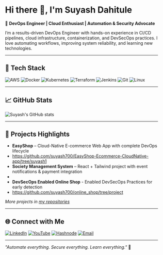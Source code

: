 # Hi there 👋, I'm Suyash Dahitule

🌟 **DevOps Engineer | Cloud Enthusiast | Automation & Security Advocate**

I’m a results-driven DevOps Engineer with hands-on experience in CI/CD pipelines, cloud infrastructure, containerization, and DevSecOps practices. I love automating workflows, improving system reliability, and learning new technologies.

---

## 🔧 Tech Stack

![AWS](https://img.shields.io/badge/AWS-232F3E?style=for-the-badge&logo=amazon-aws&logoColor=FF9900)
![Docker](https://img.shields.io/badge/Docker-2496ED?style=for-the-badge&logo=docker&logoColor=white)
![Kubernetes](https://img.shields.io/badge/Kubernetes-326CE5?style=for-the-badge&logo=kubernetes&logoColor=white)
![Terraform](https://img.shields.io/badge/Terraform-623CE4?style=for-the-badge&logo=terraform&logoColor=white)
![Jenkins](https://img.shields.io/badge/Jenkins-D24939?style=for-the-badge&logo=jenkins&logoColor=white)
![Git](https://img.shields.io/badge/Git-F05032?style=for-the-badge&logo=git&logoColor=white)
![Linux](https://img.shields.io/badge/Linux-FCC624?style=for-the-badge&logo=linux&logoColor=black)

---

## 📈 GitHub Stats
![Suyash's GitHub stats](https://github-readme-stats.vercel.app/api?username=suyash700&show_icons=true&theme=radical)

---

## 💼 Projects Highlights
- **EasyShop** – Cloud-Native E-commerce Web App with complete DevOps lifecycle
- https://github.com/suyash700/EasyShop-Ecommerce-CloudNative-app/tree/suyash1
- **Society Management System** – React + Tailwind project with event notifications & payment integration
-  
- **DevSecOps Enabled Online Shop** - Enabled DevSecOps Practices for early detection
- https://github.com/suyash700/online_shop/tree/project
  
*More projects in [my repositories](https://github.com/suyash700?tab=repositories)*

---

## 🌐 Connect with Me

[![LinkedIn](https://img.shields.io/badge/LinkedIn-0A66C2?style=for-the-badge&logo=linkedin&logoColor=white)](https://www.linkedin.com/in/suyashdahitule/)
[![YouTube](https://img.shields.io/badge/YouTube-FF0000?style=for-the-badge&logo=youtube&logoColor=white)](https://www.youtube.com/@suyashdahitule)
[![Hashnode](https://img.shields.io/badge/Hashnode-2962FF?style=for-the-badge&logo=hashnode&logoColor=white)](https://hashnode.com/@SuyashDahitule)
[![Email](https://img.shields.io/badge/Email-D14836?style=for-the-badge&logo=gmail&logoColor=white)](mailto:suyashdahitule12@gmail.com)

---

*"Automate everything. Secure everything. Learn everything."* 🌟

